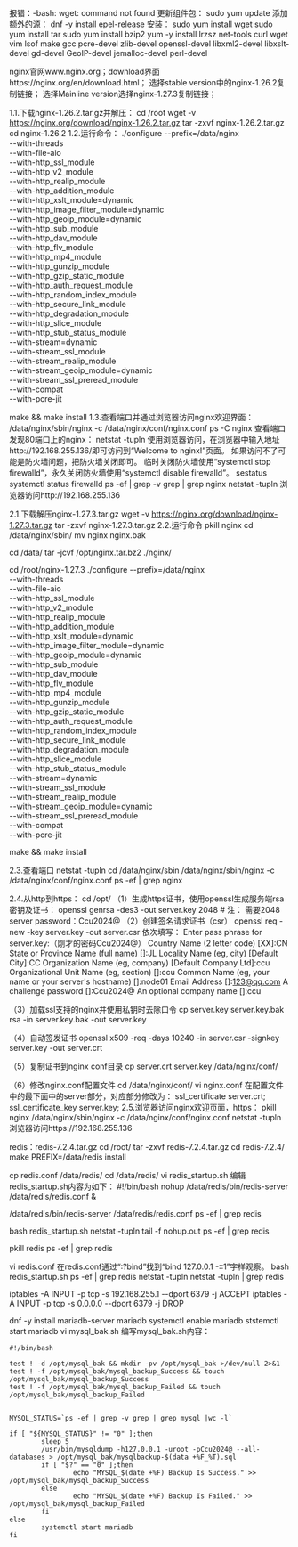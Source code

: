 报错：-bash: wget: command not found
更新组件包：
sudo yum update
添加额外的源：
dnf -y install epel-release
安装：
sudo yum install wget
sudo yum install tar
sudo yum install bzip2
yum -y install lrzsz net-tools curl wget vim lsof make gcc pcre-devel zlib-devel openssl-devel libxml2-devel libxslt-devel gd-devel GeoIP-devel jemalloc-devel perl-devel


nginx官网www.nginx.org；download界面https://nginx.org/en/download.html；
选择stable version中的nginx-1.26.2复制链接；
选择Mainline version选择nginx-1.27.3复制链接；

1.1.下载nginx-1.26.2.tar.gz并解压：
cd /root
wget -v https://nginx.org/download/nginx-1.26.2.tar.gz
tar -zxvf nginx-1.26.2.tar.gz
cd nginx-1.26.2
1.2.运行命令：
./configure --prefix=/data/nginx \
--with-threads \
--with-file-aio \
--with-http_ssl_module \
--with-http_v2_module \
--with-http_realip_module \
--with-http_addition_module \
--with-http_xslt_module=dynamic \
--with-http_image_filter_module=dynamic \
--with-http_geoip_module=dynamic \
--with-http_sub_module \
--with-http_dav_module \
--with-http_flv_module \
--with-http_mp4_module \
--with-http_gunzip_module \
--with-http_gzip_static_module \
--with-http_auth_request_module \
--with-http_random_index_module \
--with-http_secure_link_module \
--with-http_degradation_module \
--with-http_slice_module \
--with-http_stub_status_module \
--with-stream=dynamic \
--with-stream_ssl_module \
--with-stream_realip_module \
--with-stream_geoip_module=dynamic \
--with-stream_ssl_preread_module \
--with-compat \
--with-pcre-jit

make && make install
1.3.查看端口并通过浏览器访问nginx欢迎界面：
/data/nginx/sbin/nginx -c /data/nginx/conf/nginx.conf
ps -C nginx
查看端口发现80端口上的nginx：
netstat -tupln
使用浏览器访问，在浏览器中输入地址http://192.168.255.136/即可访问到“Welcome to nginx!”页面。
如果访问不了可能是防火墙问题，把防火墙关闭即可。
临时关闭防火墙使用“systemctl stop firewalld”，永久关闭防火墙使用“systemctl disable firewalld”。
sestatus 
systemctl status firewalld
ps -ef | grep -v grep | grep nginx
netstat -tupln
浏览器访问http://192.168.255.136

2.1.下载解压nginx-1.27.3.tar.gz
wget -v https://nginx.org/download/nginx-1.27.3.tar.gz
tar -zxvf nginx-1.27.3.tar.gz
2.2.运行命令
pkill nginx
cd /data/nginx/sbin/
mv nginx nginx.bak

cd /data/
tar -jcvf /opt/nginx.tar.bz2 ./nginx/

cd /root/nginx-1.27.3
./configure --prefix=/data/nginx \
--with-threads \
--with-file-aio \
--with-http_ssl_module \
--with-http_v2_module \
--with-http_realip_module \
--with-http_addition_module \
--with-http_xslt_module=dynamic \
--with-http_image_filter_module=dynamic \
--with-http_geoip_module=dynamic \
--with-http_sub_module \
--with-http_dav_module \
--with-http_flv_module \
--with-http_mp4_module \
--with-http_gunzip_module \
--with-http_gzip_static_module \
--with-http_auth_request_module \
--with-http_random_index_module \
--with-http_secure_link_module \
--with-http_degradation_module \
--with-http_slice_module \
--with-http_stub_status_module \
--with-stream=dynamic \
--with-stream_ssl_module \
--with-stream_realip_module \
--with-stream_geoip_module=dynamic \
--with-stream_ssl_preread_module \
--with-compat \
--with-pcre-jit

make && make install

2.3.查看端口
netstat -tupln
cd /data/nginx/sbin
/data/nginx/sbin/nginx -c /data/nginx/conf/nginx.conf
ps -ef | grep nginx

2.4.从http到https：
cd /opt/
（1）生成https证书，使用openssl生成服务端rsa密钥及证书：
openssl genrsa -des3 -out server.key 2048 # 注： 需要2048 server  password：Ccu2024@
（2）创建签名请求证书（csr）
openssl req -new -key server.key -out server.csr
依次填写：
Enter pass phrase for server.key:（刚才的密码Ccu2024@）
Country Name (2 letter code) [XX]:CN
State or Province Name (full name) []:JL
Locality Name (eg, city) [Default City]:CC
Organization Name (eg, company) [Default Company Ltd]:ccu
Organizational Unit Name (eg, section) []:ccu
Common Name (eg, your name or your server's hostname) []:node01
Email Address []:123@qq.com
A challenge password []:Ccu2024@
An optional company name []:ccu

（3）加载ssl支持的nginx并使用私钥时去除口令
cp server.key server.key.bak
rsa -in server.key.bak -out server.key

（4）自动签发证书
openssl x509 -req -days 10240 -in server.csr -signkey server.key -out server.crt

（5）复制证书到nginx conf目录
cp server.crt server.key /data/nginx/conf/

（6）修改nginx.conf配置文件
cd /data/nginx/conf/
vi nginx.conf
在配置文件中的最下面中的server部分，对应部分修改为：
        ssl_certificate      server.crt;
        ssl_certificate_key  server.key;
2.5.浏览器访问nginx欢迎页面，https：
pkill nginx
/data/nginx/sbin/nginx -c /data/nginx/conf/nginx.conf
netstat -tupln
浏览器访问https://192.168.255.136





redis：redis-7.2.4.tar.gz
cd /root/
tar -zxvf redis-7.2.4.tar.gz 
cd redis-7.2.4/
make PREFIX=/data/redis install

cp redis.conf /data/redis/
cd /data/redis/
vi redis_startup.sh
编辑redis_startup.sh内容为如下：
#!/bin/bash
nohup /data/redis/bin/redis-server /data/redis/redis.conf &

/data/redis/bin/redis-server /data/redis/redis.conf
ps -ef | grep redis

bash redis_startup.sh
netstat -tupln
tail -f nohup.out
ps -ef | grep redis

pkill redis
ps -ef | grep redis

vi redis.conf
在redis.conf通过“:?bind”找到“bind 127.0.0.1 -::1”字样观察。
bash redis_startup.sh
ps -ef | grep redis
netstat -tupln
netstat -tupln | grep redis

iptables -A INPUT -p tcp -s 192.168.255.1 --dport 6379 -j ACCEPT
iptables -A INPUT -p tcp -s 0.0.0.0 --dport 6379 -j DROP















dnf -y install mariadb-server mariadb
systemctl enable mariadb
ststemctl start mariadb
vi mysql_bak.sh
编写mysql_bak.sh内容：

```shell
#!/bin/bash

test ! -d /opt/mysql_bak && mkdir -pv /opt/mysql_bak >/dev/null 2>&1
test ! -f /opt/mysql_bak/mysql_backup_Success && touch /opt/mysql_bak/mysql_backup_Success
test ! -f /opt/mysql_bak/mysql_backup_Failed && touch /opt/mysql_bak/mysql_backup_Failed


MYSQL_STATUS=`ps -ef | grep -v grep | grep mysql |wc -l`

if [ "${MYSQL_STATUS}" != "0" ];then
        sleep 5
        /usr/bin/mysqldump -h127.0.0.1 -uroot -pCcu2024@ --all-databases > /opt/mysql_bak/mysqlbackup-$(data +%F_%T).sql
        if [ "$?" == "0" ];then
                echo "MYSQL_$(date +%F) Backup Is Success." >> /opt/mysql_bak/mysql_backup_Success
        else
                echo "MYSQL_$(date +%F) Backup Is Failed." >> /opt/mysql_bak/mysql_backup_Failed
        fi
else
        systemctl start mariadb
fi
```





















